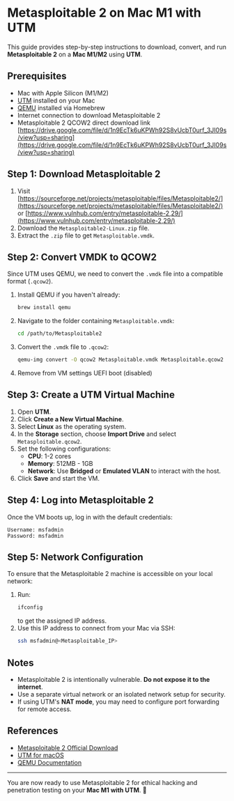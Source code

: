 # Metasploitable 2 on Mac M1 with UTM

This guide provides step-by-step instructions to download, convert, and run **Metasploitable 2** on a **Mac M1/M2** using **UTM**.

## Prerequisites

- Mac with Apple Silicon (M1/M2)
- [UTM](https://mac.getutm.app/) installed on your Mac
- [QEMU](https://www.qemu.org/) installed via Homebrew
- Internet connection to download Metasploitable 2
- Metasploitable 2 QCOW2 direct download link [https://drive.google.com/file/d/1n9EcTk6uKPWh92S8vUcbT0urf_3JI09s/view?usp=sharing](https://drive.google.com/file/d/1n9EcTk6uKPWh92S8vUcbT0urf_3JI09s/view?usp=sharing)

## Step 1: Download Metasploitable 2

1. Visit [https://sourceforge.net/projects/metasploitable/files/Metasploitable2/](https://sourceforge.net/projects/metasploitable/files/Metasploitable2/) or [https://www.vulnhub.com/entry/metasploitable-2,29/](https://www.vulnhub.com/entry/metasploitable-2,29/)
2. Download the `Metasploitable2-Linux.zip` file.
3. Extract the `.zip` file to get `Metasploitable.vmdk`.

## Step 2: Convert VMDK to QCOW2

Since UTM uses QEMU, we need to convert the `.vmdk` file into a compatible format (`.qcow2`).

1. Install QEMU if you haven't already:
   ```sh
   brew install qemu
   ```
2. Navigate to the folder containing `Metasploitable.vmdk`:
   ```sh
   cd /path/to/Metasploitable2
   ```
3. Convert the `.vmdk` file to `.qcow2`:
   ```sh
   qemu-img convert -O qcow2 Metasploitable.vmdk Metasploitable.qcow2
   ```
4. Remove from VM settings UEFI boot (disabled)

## Step 3: Create a UTM Virtual Machine

1. Open **UTM**.
2. Click **Create a New Virtual Machine**.
3. Select **Linux** as the operating system.
4. In the **Storage** section, choose **Import Drive** and select `Metasploitable.qcow2`.
5. Set the following configurations:
   - **CPU**: 1-2 cores
   - **Memory**: 512MB - 1GB
   - **Network**: Use **Bridged** or **Emulated VLAN** to interact with the host.
6. Click **Save** and start the VM.

## Step 4: Log into Metasploitable 2

Once the VM boots up, log in with the default credentials:

```
Username: msfadmin
Password: msfadmin
```

## Step 5: Network Configuration

To ensure that the Metasploitable 2 machine is accessible on your local network:

1. Run:
   ```sh
   ifconfig
   ```
   to get the assigned IP address.
2. Use this IP address to connect from your Mac via SSH:
   ```sh
   ssh msfadmin@<Metasploitable_IP>
   ```

## Notes

- Metasploitable 2 is intentionally vulnerable. **Do not expose it to the internet**.
- Use a separate virtual network or an isolated network setup for security.
- If using UTM's **NAT mode**, you may need to configure port forwarding for remote access.

## References

- [Metasploitable 2 Official Download](https://sourceforge.net/projects/metasploitable/files/Metasploitable2/)
- [UTM for macOS](https://mac.getutm.app/)
- [QEMU Documentation](https://www.qemu.org/docs/)

---

You are now ready to use Metasploitable 2 for ethical hacking and penetration testing on your **Mac M1 with UTM**. 🎯

